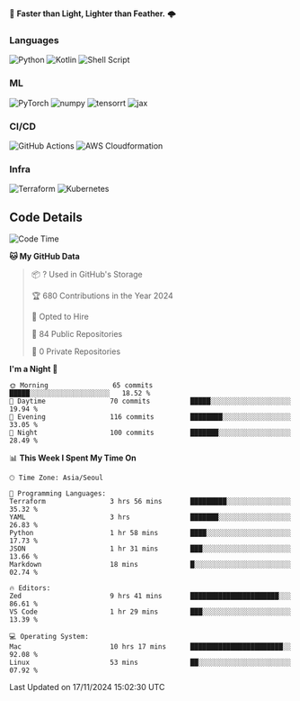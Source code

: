 :rocket: **Faster than Light, Lighter than Feather.** 🌩️


### Languages
![Python](https://img.shields.io/badge/python-3670A0?style=for-the-badge&logo=python&logoColor=ffdd54) ![Kotlin](https://img.shields.io/badge/kotlin-%237F52FF.svg?style=for-the-badge&logo=kotlin&logoColor=white) ![Shell Script](https://img.shields.io/badge/shell_script-%23121011.svg?style=for-the-badge&logo=gnu-bash&logoColor=white)


### ML
<img alt="PyTorch" src ="https://img.shields.io/badge/PyTorch-EE4C2C.svg?&style=for-the-badge&logo=PyTorch&logoColor=white"/> <img alt="numpy" src ="https://img.shields.io/badge/NumPy-013243.svg?&style=for-the-badge&logo=NumPy&logoColor=white"/> ![tensorrt](https://img.shields.io/badge/tensorrt_&_triton-000000.svg?style=for-the-badge&logo=nVIDIA&logoColor=green) ![jax](https://img.shields.io/badge/jax(novice)-%23ffffff.svg?style=for-the-badge&logo=tensorflow&logoColor=blue)


### CI/CD

![GitHub Actions](https://img.shields.io/badge/github%20actions-%232671E5.svg?style=for-the-badge&logo=githubactions&logoColor=white) ![AWS Cloudformation](https://img.shields.io/badge/AWS_Cloudformation-%23FF9900.svg?style=for-the-badge&logo=amazonwebservices&logoColor=white) 

### Infra 

![Terraform](https://img.shields.io/badge/terraform-%235835CC.svg?style=for-the-badge&logo=terraform&logoColor=white) ![Kubernetes](https://img.shields.io/badge/k3s(novice)-%23326ce5.svg?style=for-the-badge&logo=kubernetes&logoColor=white)

## Code Details

<!--START_SECTION:waka-->
![Code Time](http://img.shields.io/badge/Code%20Time-595%20hrs%2026%20mins-blue)

**🐱 My GitHub Data** 

> 📦 ? Used in GitHub's Storage 
 > 
> 🏆 680 Contributions in the Year 2024
 > 
> 💼 Opted to Hire
 > 
> 📜 84 Public Repositories 
 > 
> 🔑 0 Private Repositories 
 > 
**I'm a Night 🦉** 

```text
🌞 Morning                65 commits          █████░░░░░░░░░░░░░░░░░░░░   18.52 % 
🌆 Daytime                70 commits          █████░░░░░░░░░░░░░░░░░░░░   19.94 % 
🌃 Evening                116 commits         ████████░░░░░░░░░░░░░░░░░   33.05 % 
🌙 Night                  100 commits         ███████░░░░░░░░░░░░░░░░░░   28.49 % 
```


📊 **This Week I Spent My Time On** 

```text
🕑︎ Time Zone: Asia/Seoul

💬 Programming Languages: 
Terraform                3 hrs 56 mins       █████████░░░░░░░░░░░░░░░░   35.32 % 
YAML                     3 hrs               ███████░░░░░░░░░░░░░░░░░░   26.83 % 
Python                   1 hr 58 mins        ████░░░░░░░░░░░░░░░░░░░░░   17.73 % 
JSON                     1 hr 31 mins        ███░░░░░░░░░░░░░░░░░░░░░░   13.66 % 
Markdown                 18 mins             █░░░░░░░░░░░░░░░░░░░░░░░░   02.74 % 

🔥 Editors: 
Zed                      9 hrs 41 mins       ██████████████████████░░░   86.61 % 
VS Code                  1 hr 29 mins        ███░░░░░░░░░░░░░░░░░░░░░░   13.39 % 

💻 Operating System: 
Mac                      10 hrs 17 mins      ███████████████████████░░   92.08 % 
Linux                    53 mins             ██░░░░░░░░░░░░░░░░░░░░░░░   07.92 % 
```


 Last Updated on 17/11/2024 15:02:30 UTC
<!--END_SECTION:waka-->
